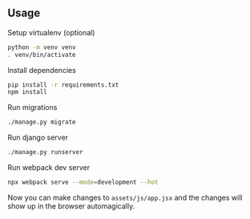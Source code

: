 ## Usage

Setup virtualenv (optional)

```bash
python -m venv venv
. venv/bin/activate
```

Install dependencies

```bash
pip install -r requirements.txt
npm install
```

Run migrations

```bash
./manage.py migrate
```

Run django server

```bash
./manage.py runserver
```

Run webpack dev server

```bash
npx webpack serve --mode=development --hot
```

Now you can make changes to `assets/js/app.jsx` and the changes will show up in the browser automagically.
